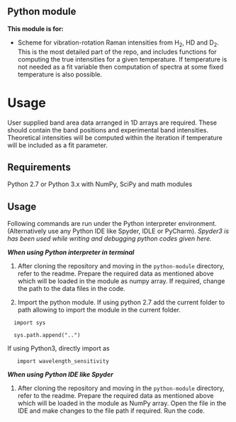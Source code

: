 ## Python module

**This module is for:**

- Scheme for vibration-rotation Raman intensities from H<sub>2</sub>, HD and D<sub>2</sub>. This is the most detailed part of the repo, and includes functions for computing the true intensities for a given temperature. If temperature is not needed as a fit variable then computation of spectra at some fixed temperature is also possible.

# Usage
User supplied band area data arranged in 1D arrays are required. These should contain the band positions and experimental band intensities. Theoretical intensities will be computed within the iteration if temperature will be included as a fit parameter.

Requirements
----------------
Python 2.7 or Python 3.x with NumPy, SciPy and math modules

Usage
----------------
Following commands are run under the Python interpreter environment. (Alternatively use any Python IDE like Spyder, IDLE or PyCharm). *Spyder3 is has been used while writing and debugging  python  codes given  here.*

***When using Python interpreter in terminal***

1. After cloning the repository and moving in the `python-module` directory,  refer to the readme.  Prepare the required data as mentioned above which will be loaded in the module  as numpy array. If required, change the path to the data files in the code.  

2. Import the python module. If  using python 2.7 add the current folder to path allowing to import the module in the current folder.

```
  import sys

  sys.path.append("..")
```

If using Python3, directly import as

 ```
    import wavelength_sensitivity
 ```

***When using Python IDE like Spyder***

1. After cloning the repository and moving in the `python-module` directory,  refer to the readme.  Prepare the required data as mentioned above which will be loaded in the module  as NumPy array. Open the  file in the IDE and make changes  to the file path if required. Run the code.
